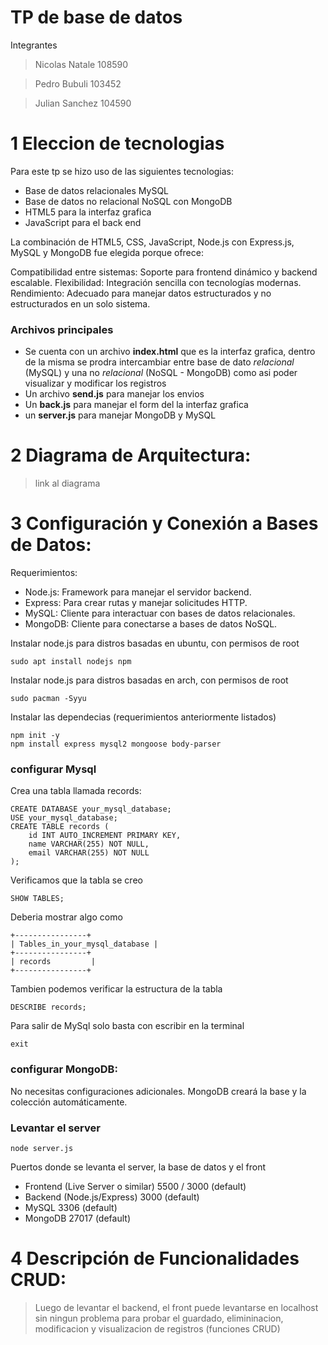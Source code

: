 # TP de base de datos
Integrantes
> Nicolas Natale 108590

> Pedro Bubuli 103452

> Julian Sanchez 104590

# 1 Eleccion de tecnologias

Para este tp se hizo uso de las siguientes tecnologias:
 - Base de datos relacionales MySQL
 - Base de datos no relacional NoSQL con MongoDB
 - HTML5 para la interfaz grafica
 - JavaScript para el back end

La combinación de HTML5, CSS, JavaScript, Node.js con Express.js, MySQL y MongoDB fue elegida porque ofrece:

Compatibilidad entre sistemas: Soporte para frontend dinámico y backend escalable.
Flexibilidad: Integración sencilla con tecnologías modernas.
Rendimiento: Adecuado para manejar datos estructurados y no estructurados en un solo sistema.


### Archivos principales

- Se cuenta con un archivo **index.html** que es la interfaz grafica, dentro de la misma se prodra intercambiar entre base de dato *relacional* (MySQL) y una no *relacional* (NoSQL - MongoDB) como asi poder visualizar y modificar los registros
- Un archivo **send.js** para manejar los envios
- Un **back.js** para manejar el form del la interfaz grafica
- un **server.js** para manejar MongoDB y MySQL

# 2 Diagrama de Arquitectura:
> link al diagrama

# 3 Configuración y Conexión a Bases de Datos:

Requerimientos:
- Node.js: Framework para manejar el servidor backend.
- Express: Para crear rutas y manejar solicitudes HTTP.
- MySQL: Cliente para interactuar con bases de datos relacionales.
- MongoDB: Cliente para conectarse a bases de datos NoSQL.

Instalar node.js para distros basadas en ubuntu, con permisos de root
```
sudo apt install nodejs npm
```
Instalar node.js para distros basadas en arch, con permisos de root
```
sudo pacman -Syyu
```


Instalar las dependecias (requerimientos anteriormente listados)
```
npm init -y
npm install express mysql2 mongoose body-parser
```

### configurar Mysql
Crea una tabla llamada records:

```
CREATE DATABASE your_mysql_database;
USE your_mysql_database;
CREATE TABLE records (
    id INT AUTO_INCREMENT PRIMARY KEY,
    name VARCHAR(255) NOT NULL,
    email VARCHAR(255) NOT NULL
);
```

Verificamos que la tabla se creo
```
SHOW TABLES;
```

Deberia mostrar algo como
```
+----------------+
| Tables_in_your_mysql_database |
+----------------+
| records         |
+----------------+
```

Tambien podemos verificar la estructura de la tabla
```
DESCRIBE records;
```

Para salir de MySql solo basta con escribir en la terminal
```
exit
```

### configurar MongoDB:
No necesitas configuraciones adicionales. MongoDB creará la base y la colección automáticamente.

### Levantar el server
```
node server.js
```

Puertos donde se levanta el server, la base de datos y el front
- Frontend (Live Server o similar)	5500 / 3000 (default)
- Backend (Node.js/Express)	3000 (default)
- MySQL	3306 (default)
- MongoDB	27017 (default)

# 4 Descripción de Funcionalidades CRUD:
> Luego de levantar el backend, el front puede levantarse en localhost sin ningun problema para probar el guardado, elimininacion, modificacion y visualizacion de registros (funciones CRUD)
